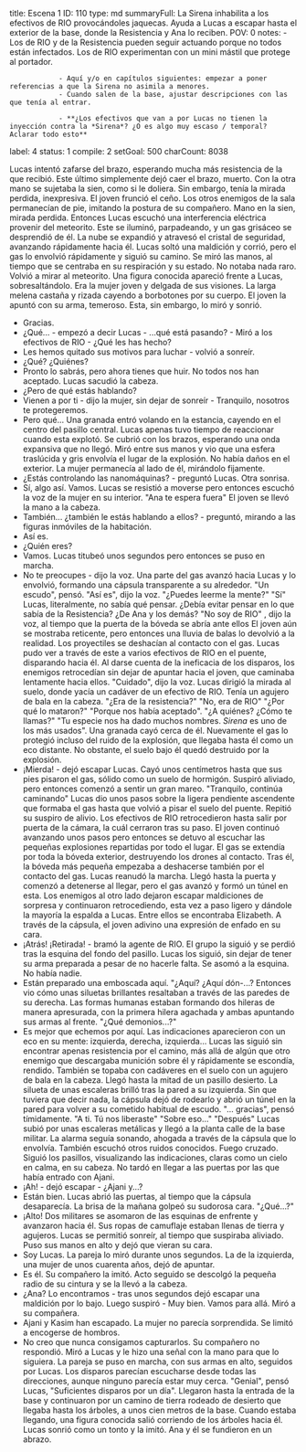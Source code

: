 title:          Escena 1
ID:             110
type:           md
summaryFull:    La Sirena inhabilita a los efectivos de RIO provocándoles jaquecas. Ayuda a Lucas a escapar hasta el exterior de la base, donde la Resistencia y Ana lo reciben.
POV:            0
notes:          - Los de RIO y de la Resistencia pueden seguir actuando porque no todos están infectados. Los de RIO experimentan con un mini mástil que protege al portador.
                
                - Aquí y/o en capítulos siguientes: empezar a poner referencias a que la Sirena no asimila a menores.
                - Cuando salen de la base, ajustar descripciones con las que tenía al entrar.
                
                - **¿Los efectivos que van a por Lucas no tienen la inyección contra la *Sirena*? ¿O es algo muy escaso / temporal? Aclarar todo esto**
label:          4
status:         1
compile:        2
setGoal:        500
charCount:      8038


Lucas intentó zafarse del brazo, esperando mucha más resistencia de la que recibió. Este último simplemente dejó caer el brazo, muerto.
Con la otra mano se sujetaba la sien, como si le doliera. Sin embargo, tenía la mirada perdida, inexpresiva.
El joven frunció el ceño. Los otros enemigos de la sala permanecían de pie, imitando la postura de su compañero. Mano en la sien, mirada perdida.
Entonces Lucas escuchó una interferencia eléctrica provenir del meteorito. Este se iluminó, parpadeando, y un gas grisáceo se desprendió de él. La nube se expandió y atravesó el cristal de seguridad, avanzando rápidamente hacia él.
Lucas soltó una maldición y corrió, pero el gas lo envolvió rápidamente y siguió su camino.
Se miró las manos, al tiempo que se centraba en su respiración y su estado. No notaba nada raro.
Volvió a mirar al meteorito.
Una figura conocida apareció frente a Lucas, sobresaltándolo.
Era la mujer joven y delgada de sus visiones. La larga melena castaña y rizada cayendo a borbotones por su cuerpo.
El joven la apuntó con su arma, temeroso. Esta, sin embargo, lo miró y sonrió.
- Gracias.
- ¿Qué... - empezó a decir Lucas - ...qué está pasando? - Miró a los efectivos de RIO - ¿Qué les has hecho?
- Les hemos quitado sus motivos para luchar - volvió a sonreír.
- ¿Qué? ¿Quiénes?
- Pronto lo sabrás, pero ahora tienes que huir. No todos nos han aceptado.
Lucas sacudió la cabeza.
- ¿Pero de qué estás hablando?
- Vienen a por ti - dijo la mujer, sin dejar de sonreír - Tranquilo, nosotros te protegeremos.
- Pero qué...
Una granada entró volando en la estancia, cayendo en el centro del pasillo central. Lucas apenas tuvo tiempo de reaccionar cuando esta explotó. Se cubrió con los brazos, esperando una onda expansiva que no llegó.
Miró entre sus manos y vio que una esfera traslúcida y gris envolvía el lugar de la explosión. No había daños en el exterior.
La mujer permanecía al lado de él, mirándolo fijamente.
- ¿Estás controlando las nanomáquinas? - preguntó Lucas.
Otra sonrisa.
- Sí, algo así. Vamos.
Lucas se resistió a moverse pero entonces escuchó la voz de la mujer en su interior.
"Ana te espera fuera"
El joven se llevó la mano a la cabeza.
- También... ¿también le estás hablando a ellos? - preguntó, mirando a las figuras inmóviles de la habitación.
- Así es.
- ¿Quién eres?
- Vamos.
Lucas titubeó unos segundos pero entonces se puso en marcha.
- No te preocupes - dijo la voz.
Una parte del gas avanzó hacia Lucas y lo envolvió, formando una cápsula transparente a su alrededor.
"Un escudo", pensó.
"Así es", dijo la voz.
"¿Puedes leerme la mente?"
"Sí"
Lucas, literalmente, no sabía qué pensar. ¿Debía evitar pensar en lo que sabía de la Resistencia? ¿De Ana y los demás?
"No soy de RIO" , dijo la voz, al tiempo que la puerta de la bóveda se abría ante ellos
El joven aún se mostraba reticente, pero entonces una lluvia de balas lo devolvió a la realidad.
Los proyectiles se deshacían al contacto con el gas. Lucas pudo ver a través de este a varios efectivos de RIO en el puente, disparando hacia él. Al darse cuenta de la ineficacia de los disparos, los enemigos retrocedían sin dejar de apuntar hacia el joven, que caminaba lentamente hacia ellos.
"Cuidado", dijo la voz.
Lucas dirigió la mirada al suelo, donde yacía un cadáver de un efectivo de RIO. Tenía un agujero de bala en la cabeza.
"¿Era de la resistencia?"
"No, era de RIO"
"¿Por qué lo mataron?"
"Porque nos había aceptado".
"¿A quiénes? ¿Cómo te llamas?"
"Tu especie nos ha dado muchos nombres. *Sirena* es uno de los más usados".
Una granada cayó cerca de él. Nuevamente el gas lo protegió incluso del ruido de la explosión, que llegaba hasta él como un eco distante.
No obstante, el suelo bajo él quedó destruido por la explosión.
- ¡Mierda! - dejó escapar Lucas.
Cayó unos centímetros hasta que sus pies pisaron el gas, sólido como un suelo de hormigón.
Suspiró aliviado, pero entonces comenzó a sentir un gran mareo.
"Tranquilo, continúa caminando"
Lucas dio unos pasos sobre la ligera pendiente ascendente que formaba el gas hasta que volvió a pisar el suelo del puente. Repitió su suspiro de alivio.
Los efectivos de RIO retrocedieron hasta salir por puerta de la cámara, la cuál cerraron tras su paso.
El joven continuó avanzando unos pasos pero entonces se detuvo al escuchar las pequeñas explosiones repartidas por todo el lugar. El gas se extendía por toda la bóveda exterior, destruyendo los drones al contacto. Tras él, la bóveda más pequeña empezaba a deshacerse también por el contacto del gas.
Lucas reanudó la marcha. Llegó hasta la puerta y comenzó a detenerse al llegar, pero el gas avanzó y formó un túnel en esta. Los enemigos al otro lado dejaron escapar maldiciones de sorpresa y continuaron retrocediendo, esta vez a paso ligero y dándole la mayoría la espalda a Lucas.
Entre ellos se encontraba Elizabeth.
A través de la cápsula, el joven adivino una expresión de enfado en su cara.
- ¡Atrás! ¡Retirada! - bramó la agente de RIO.
El grupo la siguió y se perdió tras la esquina del fondo del pasillo. Lucas los siguió, sin dejar de tener su arma preparada a pesar de no hacerle falta. Se asomó a la esquina.
No había nadie.
- Están preparado una emboscada aquí.
"¿Aquí? ¿Aquí dón-...?
Entonces vio cómo unas siluetas brillantes resaltaban a través de las paredes de su derecha. Las formas humanas estaban formando dos hileras de manera apresurada, con la primera hilera agachada y ambas apuntando sus armas al frente.
"¿Qué demonios...?"
- Es mejor que echemos por aquí.
Las indicaciones aparecieron con un eco en su mente: izquierda, derecha, izquierda...
Lucas las siguió sin encontrar apenas resistencia por el camino, más allá de algún que otro enemigo que descargaba munición sobre él y rápidamente se escondía, rendido. También se topaba con cadáveres en el suelo con un agujero de bala en la cabeza.
Llegó hasta la mitad de un pasillo desierto. La silueta de unas escaleras brilló tras la pared a su izquierda.
Sin que tuviera que decir nada, la cápsula dejó de rodearlo y abrió un túnel en la pared para volver a su cometido habitual de escudo.
"... gracias", pensó tímidamente.
"A ti. Tú nos liberaste"
"Sobre eso..."
"Después"
Lucas subió por unas escaleras metálicas y llegó a la planta calle de la base militar. La alarma seguía sonando, ahogada a través de la cápsula que lo envolvía. También escuchó otros ruidos conocidos.
Fuego cruzado.
Siguió los pasillos, visualizando las indicaciones, claras como un cielo en calma, en su cabeza.
No tardó en llegar a las puertas por las que había entrado con Ajani.
- ¡Ah! - dejó escapar - ¿Ajani y...?
- Están bien.
Lucas abrió las puertas, al tiempo que la cápsula desaparecía. La brisa de la mañana golpeó su sudorosa cara.
"¿Qué...?"
- ¡Alto!
Dos militares se asomaron de las esquinas de enfrente y avanzaron hacia él. Sus ropas de camuflaje estaban llenas de tierra y agujeros.
Lucas se permitió sonreír, al tiempo que suspiraba aliviado.
Puso sus manos en alto y dejó que vieran su cara.
- Soy Lucas.
La pareja lo miró durante unos segundos. La de la izquierda, una mujer de unos cuarenta años, dejó de apuntar.
- Es él.
Su compañero la imitó. Acto seguido se descolgó la pequeña radio de su cintura y se la llevó a la cabeza.
- ¿Ana? Lo encontramos - tras unos segundos dejó escapar una maldición por lo bajo. Luego suspiró - Muy bien. Vamos para allá.
Miró a su compañera.
- Ajani y Kasim han escapado.
La mujer no parecía sorprendida. Se limitó a encogerse de hombros.
- No creo que nunca consigamos capturarlos.
Su compañero no respondió. Miró a Lucas y le hizo una señal con la mano para que lo siguiera. La pareja se puso en marcha, con sus armas en alto, seguidos por Lucas.
Los disparos parecían escucharse desde todas las direcciones, aunque ninguno parecía estar muy cerca.
"Genial", pensó Lucas, "Suficientes disparos por un día".
Llegaron hasta la entrada de la base y continuaron por un camino de tierra rodeado de desierto que llegaba hasta los árboles, a unos cien metros de la base.
Cuando estaba llegando, una figura conocida salió corriendo de los árboles hacia él. Lucas sonrió como un tonto y la imitó.
Ana y él se fundieron en un abrazo.